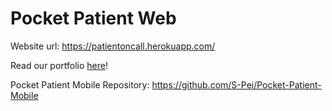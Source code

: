 # Pocket Patient Web

Website url: https://patientoncall.herokuapp.com/

Read our portfolio [here](Pocket%20Patient%20Portfolio.pdf)!

Pocket Patient Mobile Repository: https://github.com/S-Pei/Pocket-Patient-Mobile
